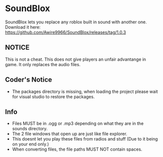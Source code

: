 # SoundBlox
SoundBlox lets you replace any roblox built in sound with another one.
Download it here: https://github.com/Awire9966/SoundBlox/releases/tag/1.0.3

## NOTICE
This is not a cheat. This does not give players an unfair advantange in game. It only replaces the audio files.

## Coder's Notice
- The packages directory is missing, when loading the project please wait for visual studio to restore the packages.

## Info
- Files MUST be in .ogg or .mp3 depending on what they are in the sounds directory.
- The 2 file windows that open up are just like file explorer.
- This doesnt let you play these files from radios and stuff (Due to it being on your end only.)
- When converting files, the file paths MUST NOT contain spaces.
